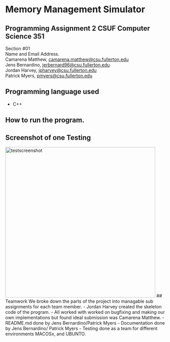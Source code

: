 # Memory Management Simulator
## Programming Assignment 2 CSUF Computer Science 351
Section #01 <br />
Name and Email Address. <br />
Camarena Matthew, camarena.matthew@csu.fullerton.edu <br />
Jens Bernardino, jerbernard96@csu.fullerton.edu <br />
Jordan Harvey, jpharvey@csu.fullerton.edu <br />
Patrick Myers, pmyers@csu.fullerton.edu <br />

## Programming language used 
* C++
## How to run the program.


## Screenshot of one Testing
<img width="471" alt="testscreenshot" src="https://user-images.githubusercontent.com/22731520/42139454-17ad9c8a-7d43-11e8-82fb-910bc1eda2fc.png"> 
## Teamwork
We broke down the parts of the project into managable sub assignments for each team member.
- Jordan Harvey created the skeleton code of the program. 
- All worked with worked on bugfixing and making our own implementations but found ideal submission was Camarena Matthew.
- README.md done by Jens Bernardino/Patrick Myers
- Documentation done by Jens Bernardino/ Patrick Myers 
- Testing done as a team for different environments MACOSx, and UBUNTO.

